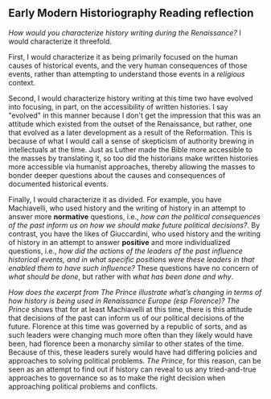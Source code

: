 ## Early Modern Historiography Reading reflection

*How would you characterize history writing during the Renaissance?* I would characterize it threefold. 

First, I would characterize it as being primarily focused on the human causes of historical events, and the very human consequences of those events, rather than attempting to understand those events in a *religious* context. 

Second, I would characterize history writing at this time two have evolved into focusing, in part, on the accessibility of written histories. I say "evolved" in this manner because I don't get the impression that this was an attitude which existed from the outset of the Renaissance, but rather, one that evolved as a later development as a result of the Reformation. This is because of what I would call a sense of skepticism of authority brewing in intellectuals at the time. Just as Luther made the Bible more accessible to the masses by translating it, so too did the historians make written histories more accessible via humanist approaches, thereby allowing the masses to bonder deeper questions about the causes and consequences of documented historical events. 

Finally, I would characterize it as divided. For example, you have Machiavelli, who used history and the writing of history in an attempt to answer more __normative__ questions, i.e., *how can the political consequences of the past inform us on how we should make future political decisions?*. By contrast, you have the likes of Giuccardini, who used history and the writing of history in an attempt to answer __positive__ and more individualized questions, i.e., *how did the actions of the leaders of the past influence historical events, and in what specific positions were these leaders in that enabled them to have such influence?* These questions have no concern of *what should be done*, but rather with *what has been done and why*.

*How does the excerpt from The Prince illustrate what’s changing in terms of how history is being used in Renaissance Europe (esp Florence)?* *The Prince* shows that for at least Machiavelli at this time, there is this attitude that decisions of the past can inform us of our political decisions of the future. Florence at this time was governed by a republic of sorts, and as such leaders were changing much more often than they likely would have been, had florence been a monarchy similar to other states of the time. Because of this, these leaders surely would have had differing policies and approaches to solving political problems. *The Prince*, for this reason, can be seen as an attempt to find out if history can reveal to us any tried-and-true approaches to governance so as to make the right decision when approaching political problems and conflicts.